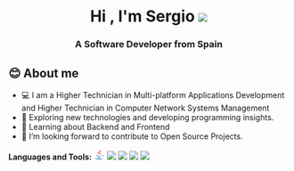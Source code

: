 <h1 align="center"><b>Hi , I'm Sergio </b><img src="https://media.giphy.com/media/hvRJCLFzcasrR4ia7z/giphy.gif" width="35"></h1>
<h3 align="center">A Software Developer from Spain</h3>
  
## **😊 About me**
- 💻 I am a Higher Technician in Multi-platform Applications Development and Higher Technician in Computer Network Systems Management
- 🤔 Exploring new technologies and developing programming insights.
- 🌱 Learning about Backend and Frontend
- 💬 I’m looking forward to contribute to Open Source Projects.


**Languages and Tools:** 
<code><img height="20" src="https://raw.githubusercontent.com/devicons/devicon/master/icons/java/java-original.svg"></code>
<code><img height="20" src="https://www.vectorlogo.zone/logos/springio/springio-icon.svg"></code>
<code><img height="20" src="https://github.com/MarikIshtar007/MarikIshtar007/blob/master/images/html.svg"></code>
<code><img height="20" src="https://github.com/MarikIshtar007/MarikIshtar007/blob/master/images/css.svg"></code>
<code><img height="20" src="https://github.com/MarikIshtar007/MarikIshtar007/blob/master/images/python2.png"></code>
